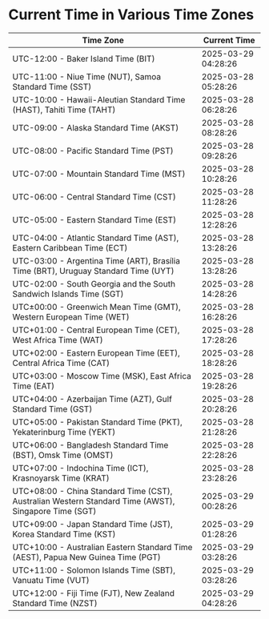 # Current Time in Various Time Zones

| Time Zone | Current Time |
|-----------|--------------|
| UTC-12:00 - Baker Island Time (BIT) | 2025-03-29 04:28:26 |
| UTC-11:00 - Niue Time (NUT), Samoa Standard Time (SST) | 2025-03-28 05:28:26 |
| UTC-10:00 - Hawaii-Aleutian Standard Time (HAST), Tahiti Time (TAHT) | 2025-03-28 06:28:26 |
| UTC-09:00 - Alaska Standard Time (AKST) | 2025-03-28 08:28:26 |
| UTC-08:00 - Pacific Standard Time (PST) | 2025-03-28 09:28:26 |
| UTC-07:00 - Mountain Standard Time (MST) | 2025-03-28 10:28:26 |
| UTC-06:00 - Central Standard Time (CST) | 2025-03-28 11:28:26 |
| UTC-05:00 - Eastern Standard Time (EST) | 2025-03-28 12:28:26 |
| UTC-04:00 - Atlantic Standard Time (AST), Eastern Caribbean Time (ECT) | 2025-03-28 13:28:26 |
| UTC-03:00 - Argentina Time (ART), Brasília Time (BRT), Uruguay Standard Time (UYT) | 2025-03-28 13:28:26 |
| UTC-02:00 - South Georgia and the South Sandwich Islands Time (SGT) | 2025-03-28 14:28:26 |
| UTC±00:00 - Greenwich Mean Time (GMT), Western European Time (WET) | 2025-03-28 16:28:26 |
| UTC+01:00 - Central European Time (CET), West Africa Time (WAT) | 2025-03-28 17:28:26 |
| UTC+02:00 - Eastern European Time (EET), Central Africa Time (CAT) | 2025-03-28 18:28:26 |
| UTC+03:00 - Moscow Time (MSK), East Africa Time (EAT) | 2025-03-28 19:28:26 |
| UTC+04:00 - Azerbaijan Time (AZT), Gulf Standard Time (GST) | 2025-03-28 20:28:26 |
| UTC+05:00 - Pakistan Standard Time (PKT), Yekaterinburg Time (YEKT) | 2025-03-28 21:28:26 |
| UTC+06:00 - Bangladesh Standard Time (BST), Omsk Time (OMST) | 2025-03-28 22:28:26 |
| UTC+07:00 - Indochina Time (ICT), Krasnoyarsk Time (KRAT) | 2025-03-28 23:28:26 |
| UTC+08:00 - China Standard Time (CST), Australian Western Standard Time (AWST), Singapore Time (SGT) | 2025-03-29 00:28:26 |
| UTC+09:00 - Japan Standard Time (JST), Korea Standard Time (KST) | 2025-03-29 01:28:26 |
| UTC+10:00 - Australian Eastern Standard Time (AEST), Papua New Guinea Time (PGT) | 2025-03-29 03:28:26 |
| UTC+11:00 - Solomon Islands Time (SBT), Vanuatu Time (VUT) | 2025-03-29 03:28:26 |
| UTC+12:00 - Fiji Time (FJT), New Zealand Standard Time (NZST) | 2025-03-29 04:28:26 |
